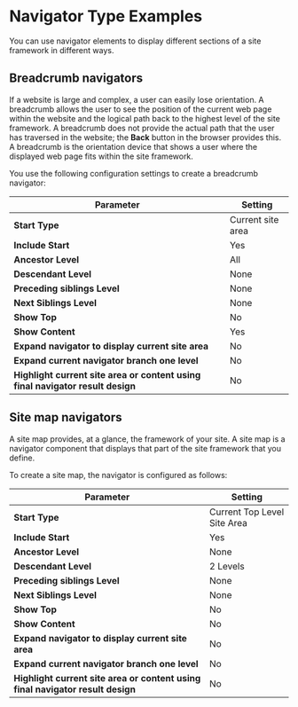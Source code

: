 # Navigator Type Examples



You can use navigator elements to display different sections of a site framework in different ways.

## Breadcrumb navigators

If a website is large and complex, a user can easily lose orientation. A breadcrumb allows the user to see the position of the current web page within the website and the logical path back to the highest level of the site framework. A breadcrumb does not provide the actual path that the user has traversed in the website; the **Back** button in the browser provides this. A breadcrumb is the orientation device that shows a user where the displayed web page fits within the site framework.

You use the following configuration settings to create a breadcrumb navigator:

|Parameter|Setting|
|---------|-------|
|**Start Type**|Current site area|
|**Include Start**|Yes|
|**Ancestor Level**|All|
|**Descendant Level**|None|
|**Preceding siblings Level**|None|
|**Next Siblings Level**|None|
|**Show Top**|No|
|**Show Content**|Yes|
|**Expand navigator to display current site area**|No|
|**Expand current navigator branch one level**|No|
|**Highlight current site area or content using final navigator result design**|No|

## Site map navigators

A site map provides, at a glance, the framework of your site. A site map is a navigator component that displays that part of the site framework that you define.

To create a site map, the navigator is configured as follows:

|Parameter|Setting|
|---------|-------|
|**Start Type**|Current Top Level Site Area|
|**Include Start**|Yes|
|**Ancestor Level**|None|
|**Descendant Level**|2 Levels|
|**Preceding siblings Level**|None|
|**Next Siblings Level**|None|
|**Show Top**|No|
|**Show Content**|No|
|**Expand navigator to display current site area**|No|
|**Expand current navigator branch one level**|No|
|**Highlight current site area or content using final navigator result design**|No|

